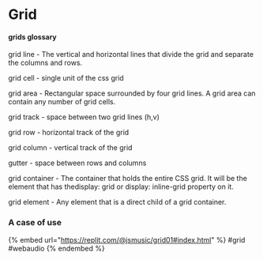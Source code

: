 # Grid

#### grids glossary

grid line - The vertical and horizontal lines that divide the grid and separate the columns and rows.

grid cell - single unit of the css grid

grid area - Rectangular space surrounded by four grid lines. A grid area can contain any number of grid cells.

grid track - space between two grid lines (h,v)

grid row - horizontal track of the grid

grid column - vertical track of the grid

gutter - space between rows and columns

grid container - The container that holds the entire CSS grid. It will be the element that has thedisplay: grid or display: inline-grid property on it.

grid element - Any element that is a direct child of a grid container.



### A case of use

{% embed url="https://replit.com/@jsmusic/grid01#index.html" %}
\#grid #webaudio
{% endembed %}
